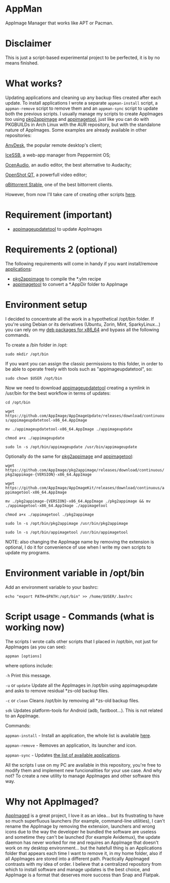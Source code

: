 # AppMan
AppImage Manager that works like APT or Pacman.

# Disclaimer
This is just a script-based experimental project to be perfected, it is by no means finished.

# What works?
Updating applications and cleaning up any backup files created after each update.
To install applications I wrote a separate `appman-install` script, a `appman-remove` script to remove them and an `appman-sync` script to update both the previous scripts. I usually manage my scripts to create AppImages too using [pkg2appimage](https://github.com/AppImage/pkg2appimage) and [appimagetool](https://github.com/AppImage/AppImageKit), just like you can do with PKGBUILDs in Arch Linux with the AUR repository, but with the standalone nature of AppImages.
Some examples are already available in other repositories:

[AnyDesk](https://github.com/ivan-hc/AnyDesk-AppImage-installer), the popular remote desktop's client;

[IceSSB](https://github.com/ivan-hc/Ice-SSB-AppImage), a web-app manager from Peppermint OS;

[OcenAudio](https://github.com/ivan-hc/Ocenaudio-Editor-AppImage), an audio editor, the best alternative to Audacity;

[OpenShot QT](https://github.com/ivan-hc/OpenShot-QT-AppImage), a powerfull video editor;

[qBittorrent Stable](https://github.com/ivan-hc/qBittorent-Stable-AppImage), one of the best bittorrent clients.

However, from now I'll take care of creating other scripts [here](https://github.com/ivan-hc/AppMan/tree/main/applications).

# Requirement (important)
- [appimageupdatetool](https://github.com/AppImage/AppImageUpdate) to update AppImages

# Requirements 2 (optional)
The following requirements will come in handy if you want install/remove [applications](https://github.com/ivan-hc/AppMan/tree/main/applications):
- [pkg2appimage](https://github.com/AppImage/pkg2appimage) to compile the *.ylm recipe
- [appimagetool](https://github.com/AppImage/AppImageKit) to convert a *.AppDir folder to AppImage

# Environment setup
I decided to concentrate all the work in a hypothetical /opt/bin folder. If you're using Debian or its derivatives (Ubuntu, Zorin, Mint, SparkyLinux...) you can rely on my [deb packages for x86_64](https://github.com/ivan-hc/AppImage-Tools-for-Debian) and bypass all the following commands.

To create a /bin folder in /opt:

`sudo mkdir /opt/bin`

If you want you can assign the classic permissions to this folder, in order to be able to operate freely with tools such as "appimageupdatetool", so:

`sudo chown $USER /opt/bin`

Now we need to download [appimageupdatetool](https://github.com/AppImage/AppImageUpdate) creating a symlink in /usr/bin for the best workflow in terms of updates:

`cd /opt/bin`

`wget https://github.com/AppImage/AppImageUpdate/releases/download/continuous/appimageupdatetool-x86_64.AppImage`

`mv ./appimageupdatetool-x86_64.AppImage ./appimageupdate`

`chmod a+x ./appimageupdate`

`sudo ln -s /opt/bin/appimageupdate /usr/bin/appimageupdate`

Optionally do the same for [pkg2appimage](https://github.com/AppImage/pkg2appimage) and [appimagetool](https://github.com/AppImage/AppImageKit):

`wget https://github.com/AppImage/pkg2appimage/releases/download/continuous/pkg2appimage-{VERSION}-x86_64.AppImage`

`wget https://github.com/AppImage/AppImageKit/releases/download/continuous/appimagetool-x86_64.AppImage`

`mv ./pkg2appimage-{VERSION}-x86_64.AppImage ./pkg2appimage && mv ./appimagetool-x86_64.AppImage ./appimagetool`

`chmod a+x ./appimagetool ./pkg2appimage`

`sudo ln -s /opt/bin/pkg2appimage /usr/bin/pkg2appimage`

`sudo ln -s /opt/bin/appimagetool /usr/bin/appimagetool`

NOTE: also changing the AppImage name by removing the extension is optional, I do it for convenience of use when I write my own scripts to update my programs.

# Environment variable in /opt/bin
Add an environment variable to your bashrc:

`echo "export PATH=$PATH:/opt/bin" >> /home/$USER/.bashrc`

# Script usage - Commands (what is working now)
The scripts I wrote calls other scripts that I placed in /opt/bin, not just for AppImages (as you can see):

`appman [options]`

where options include:

`-h`		          Print this message.

`-u` or `update`	Update all the AppImages in /opt/bin using appimageupdate and asks to remove residual *zs-old backup files.

`-c` or `clean`	  Cleans /opt/bin by removing all *zs-old backup files.

`sdk`		          Updates platform-tools for Android (adb, fastboot...). This is not related to an AppImage.

 Commands:
  
  `appman-install` - Install an application, the whole list is available [here](https://github.com/ivan-hc/AppMan/tree/main/applications).
  
  `appman-remove` - Removes an application, its launcher and icon.
  
  `appman-sync` - Updates [the list of available applications](https://github.com/ivan-hc/AppMan/tree/main/applications).

All the scripts I use on my PC are available in this repository, you're free to modify them and implement new funcionalities for your use case. And why not? To create a new utility to manage AppImages and other software this way.

# Why not AppImaged?
[AppImaged](https://github.com/probonopd/go-appimage) is a great project, I love it as an idea... but its frustrating to have so much superfluous launchers (for example, command-line utilities), I can't rename the AppImage by removing the extension, launchers and wrong icons due to the way the developer he bundled the software are useless and sometime they can't be launched (for example Avidemux), the update daemon has never worked for me and requires an AppImage that doesn't work on my desktop environment... but the hatefull thing is an Applications folder that appears each time I want to remove it, in my home folder, also if all AppImages are stored into a different path.
Practically AppImaged contrasts with my idea of order.
I believe that a centralized repository from which to install software and manage updates is the best choice, and AppImage is a format that deserves more success than Snap and Flatpak.
